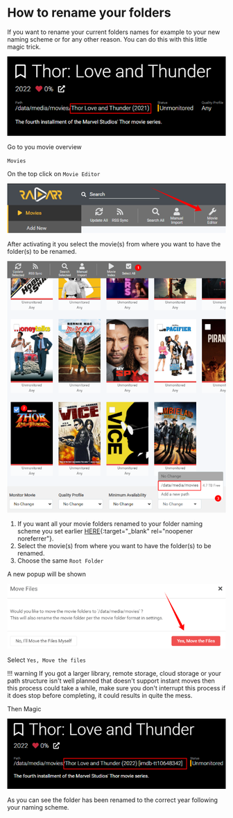 # How to rename your folders

If you want to rename your current folders names for example to your new naming scheme or for any other reason. You can do this with this little magic trick.

![!radarr-wrong-folder-name](images/radarr-wrong-folder-name.png)

Go to you movie overview

`Movies`

On the top click on `Movie Editor`

![!radarr-movie-editor](images/radarr-movie-editor.png)

After activating it you select the movie(s) from where you want to have the folder(s) to be renamed.

![!radarr-movie-editor-select](images/radarr-movie-editor-select.png)

1. If you want all your movie folders renamed to your folder naming scheme you set earlier [HERE](/Radarr/V3/Radarr-recommended-naming-scheme){:target="_blank" rel="noopener noreferrer"}.
1. Select the movie(s) from where you want to have the folder(s) to be renamed.
1. Choose the same `Root Folder`

A new popup will be shown

![!radarr-movie-editor-move-files-yes](images/radarr-movie-editor-move-files-yes.png)

Select `Yes, Move the files`

!!! warning
    If you got a larger library, remote storage, cloud storage or your path structure isn't well planned that doesn't support instant moves then this process could take a while, make sure you don't interrupt this process if it does stop before completing, it could results in quite the mess.

Then Magic

![!radarr-correct-folder-name](images/radarr-correct-folder-name.png)

As you can see the folder has been renamed to the correct year following your naming scheme.
